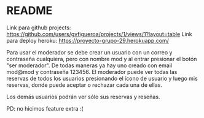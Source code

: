 # README

Link para github projects: https://github.com/users/gvfigueroa/projects/1/views/1?layout=table
Link para deploy heroku: https://proyecto-grupo-29.herokuapp.com/

Para usar el moderador se debe crear un usuario con un correo y contraseña cualquiera, pero con nombre mod y al entrar presionar el botón "ser moderador". De todas maneras ya hay uno creado con email mod@mod y contraseña 123456. El moderador puede ver todas las reservas de todos los usuarios presionando el ícono de usuario y luego mis reservas, donde puede aceptar o rechazar cada una de ellas.

Los demás usuarios podrán ver sólo sus reservas y reseñas.

PD: no hicimos feature extra :(
